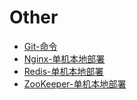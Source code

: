 # Other
- [Git-命令](Git-命令.md)
- [Nginx-单机本地部署](Nginx-单机本地部署.md)
- [Redis-单机本地部署](Redis-单机本地部署.md)
- [ZooKeeper-单机本地部署](ZooKeeper-单机本地部署.md)
